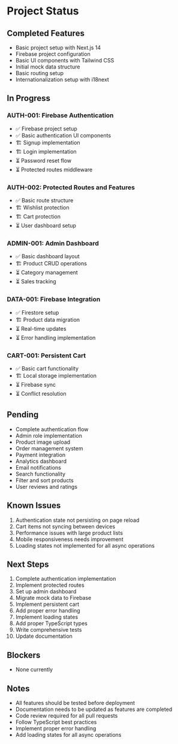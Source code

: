 # Project Status

## Completed Features

- Basic project setup with Next.js 14
- Firebase project configuration
- Basic UI components with Tailwind CSS
- Initial mock data structure
- Basic routing setup
- Internationalization setup with i18next

## In Progress

### AUTH-001: Firebase Authentication

- ✅ Firebase project setup
- ✅ Basic authentication UI components
- 🏗️ Signup implementation
- 🏗️ Login implementation
- ⏳ Password reset flow
- ⏳ Protected routes middleware

### AUTH-002: Protected Routes and Features

- ✅ Basic route structure
- 🏗️ Wishlist protection
- 🏗️ Cart protection
- ⏳ User dashboard setup

### ADMIN-001: Admin Dashboard

- ✅ Basic dashboard layout
- 🏗️ Product CRUD operations
- ⏳ Category management
- ⏳ Sales tracking

### DATA-001: Firebase Integration

- ✅ Firestore setup
- 🏗️ Product data migration
- ⏳ Real-time updates
- ⏳ Error handling implementation

### CART-001: Persistent Cart

- ✅ Basic cart functionality
- 🏗️ Local storage implementation
- ⏳ Firebase sync
- ⏳ Conflict resolution

## Pending

- Complete authentication flow
- Admin role implementation
- Product image upload
- Order management system
- Payment integration
- Analytics dashboard
- Email notifications
- Search functionality
- Filter and sort products
- User reviews and ratings

## Known Issues

1. Authentication state not persisting on page reload
2. Cart items not syncing between devices
3. Performance issues with large product lists
4. Mobile responsiveness needs improvement
5. Loading states not implemented for all async operations

## Next Steps

1. Complete authentication implementation
2. Implement protected routes
3. Set up admin dashboard
4. Migrate mock data to Firebase
5. Implement persistent cart
6. Add proper error handling
7. Implement loading states
8. Add proper TypeScript types
9. Write comprehensive tests
10. Update documentation

## Blockers

- None currently

## Notes

- All features should be tested before deployment
- Documentation needs to be updated as features are completed
- Code review required for all pull requests
- Follow TypeScript best practices
- Implement proper error handling
- Add loading states for all async operations
